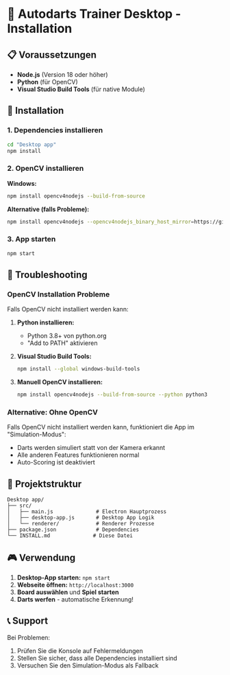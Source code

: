 # 🎯 Autodarts Trainer Desktop - Installation

## 📋 Voraussetzungen

- **Node.js** (Version 18 oder höher)
- **Python** (für OpenCV)
- **Visual Studio Build Tools** (für native Module)

## 🚀 Installation

### 1. Dependencies installieren

```bash
cd "Desktop app"
npm install
```

### 2. OpenCV installieren

**Windows:**
```bash
npm install opencv4nodejs --build-from-source
```

**Alternative (falls Probleme):**
```bash
npm install opencv4nodejs --opencv4nodejs_binary_host_mirror=https://github.com/opencv/opencv/releases
```

### 3. App starten

```bash
npm start
```

## 🔧 Troubleshooting

### OpenCV Installation Probleme

Falls OpenCV nicht installiert werden kann:

1. **Python installieren:**
   - Python 3.8+ von python.org
   - "Add to PATH" aktivieren

2. **Visual Studio Build Tools:**
   ```bash
   npm install --global windows-build-tools
   ```

3. **Manuell OpenCV installieren:**
   ```bash
   npm install opencv4nodejs --build-from-source --python python3
   ```

### Alternative: Ohne OpenCV

Falls OpenCV nicht installiert werden kann, funktioniert die App im "Simulation-Modus":

- Darts werden simuliert statt von der Kamera erkannt
- Alle anderen Features funktionieren normal
- Auto-Scoring ist deaktiviert

## 📁 Projektstruktur

```
Desktop app/
├── src/
│   ├── main.js              # Electron Hauptprozess
│   ├── desktop-app.js       # Desktop App Logik
│   └── renderer/            # Renderer Prozesse
├── package.json             # Dependencies
└── INSTALL.md              # Diese Datei
```

## 🎮 Verwendung

1. **Desktop-App starten:** `npm start`
2. **Webseite öffnen:** `http://localhost:3000`
3. **Board auswählen** und **Spiel starten**
4. **Darts werfen** - automatische Erkennung!

## 📞 Support

Bei Problemen:
1. Prüfen Sie die Konsole auf Fehlermeldungen
2. Stellen Sie sicher, dass alle Dependencies installiert sind
3. Versuchen Sie den Simulation-Modus als Fallback
